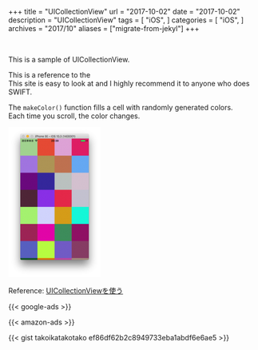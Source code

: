 +++
title = "UICollectionView"
url = "2017-10-02"
date = "2017-10-02"
description = "UICollectionView"
tags = [
    "iOS",
]
categories = [
    "iOS",
]
archives = "2017/10"
aliases = ["migrate-from-jekyl"]
+++

<br>

This is a sample of UICollectionView.  

This is a reference to the  
This site is easy to look at and I highly recommend it to anyone who does SWIFT.  

The `makeColor()` function fills a cell with randomly generated colors.  
Each time you scroll, the color changes.  

![alt](1.png)

Reference:
[UICollectionViewを使う](http://docs.fabo.io/swift/uikit/053_uicollectionview.html)

<!-- Google Ads -->
{{< google-ads >}}

<!-- Amazon Ads -->
{{< amazon-ads >}}

{{< gist takoikatakotako ef86df62b2c8949733eba1abdf6e6ae5 >}}
